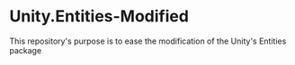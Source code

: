 # Unity.Entities-Modified

This repository's purpose is to ease the modification of the Unity's Entities package
